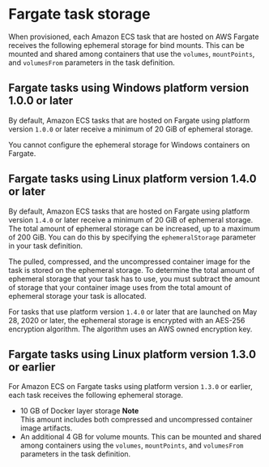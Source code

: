 # Fargate task storage<a name="fargate-task-storage"></a>

When provisioned, each Amazon ECS task that are hosted on AWS Fargate receives the following ephemeral storage for bind mounts\. This can be mounted and shared among containers that use the `volumes`, `mountPoints`, and `volumesFrom` parameters in the task definition\.

## Fargate tasks using Windows platform version 1\.0\.0 or later<a name="fargate-task-storage-pvws1"></a>

By default, Amazon ECS tasks that are hosted on Fargate using platform version `1.0.0` or later receive a minimum of 20 GiB of ephemeral storage\. 

You cannot configure the ephemeral storage for Windows containers on Fargate\.

## Fargate tasks using Linux platform version 1\.4\.0 or later<a name="fargate-task-storage-pv14"></a>

By default, Amazon ECS tasks that are hosted on Fargate using platform version `1.4.0` or later receive a minimum of 20 GiB of ephemeral storage\. The total amount of ephemeral storage can be increased, up to a maximum of 200 GiB\. You can do this by specifying the `ephemeralStorage` parameter in your task definition\.

The pulled, compressed, and the uncompressed container image for the task is stored on the ephemeral storage\. To determine the total amount of ephemeral storage that your task has to use, you must subtract the amount of storage that your container image uses from the total amount of ephemeral storage your task is allocated\.

For tasks that use platform version `1.4.0` or later that are launched on May 28, 2020 or later, the ephemeral storage is encrypted with an AES\-256 encryption algorithm\. The algorithm uses an AWS owned encryption key\.

## Fargate tasks using Linux platform version 1\.3\.0 or earlier<a name="fargate-task-storage-pv13"></a>

For Amazon ECS on Fargate tasks using platform version `1.3.0` or earlier, each task receives the following ephemeral storage\.
+ 10 GB of Docker layer storage
**Note**  
This amount includes both compressed and uncompressed container image artifacts\.
+ An additional 4 GB for volume mounts\. This can be mounted and shared among containers using the `volumes`, `mountPoints`, and `volumesFrom` parameters in the task definition\.